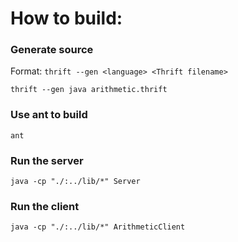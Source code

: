 # How to build:

### Generate source
Format: `thrift --gen <language> <Thrift filename>`
```shell
thrift --gen java arithmetic.thrift
```

### Use ant to build
```shell
ant
```

### Run the server
```shell
java -cp "./:../lib/*" Server
```

### Run the client
```shell
java -cp "./:../lib/*" ArithmeticClient
```
